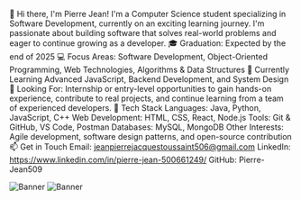 👋 Hi there, I'm Pierre Jean!
I'm a Computer Science student specializing in Software Development, currently on an exciting learning journey. I'm passionate about building software that solves real-world problems and eager to continue growing as a developer.
🎓 Graduation: Expected by the end of 2025
 💻 Focus Areas: Software Development, Object-Oriented Programming, Web Technologies, Algorithms & Data Structures
 🌱 Currently Learning Advanced JavaScript, Backend Development, and System Design
 🚀 Looking For: Internship or entry-level opportunities to gain hands-on experience, contribute to real projects, and continue learning from a team of experienced developers.
🧰 Tech Stack
Languages: Java, Python, JavaScript, C++
Web Development: HTML, CSS, React, Node.js
Tools: Git & GitHub, VS Code, Postman
Databases: MySQL, MongoDB
Other Interests: Agile development, software design patterns, and open-source contribution
📫 Get in Touch
Email: jeanpierrejacquestoussaint506@gmail.com
LinkedIn: https://www.linkedin.com/in/pierre-jean-500661249/
GitHub: Pierre-Jean509


![Banner](https://i.postimg.cc/dDPy71Cv/image-7.png)
![Banner](https://postimg.cc/64c3gBz1)

